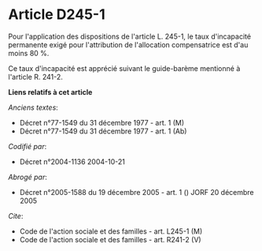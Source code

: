 # Article D245-1

Pour l'application des dispositions de l'article L. 245-1, le taux d'incapacité permanente exigé pour l'attribution de
l'allocation compensatrice est d'au moins 80 %.

Ce taux d'incapacité est apprécié suivant le guide-barème mentionné à l'article R. 241-2.

**Liens relatifs à cet article**

_Anciens textes_:

  - Décret n°77-1549 du 31 décembre 1977 - art. 1 (M)
  - Décret n°77-1549 du 31 décembre 1977 - art. 1 (Ab)

_Codifié par_:

  - Décret n°2004-1136 2004-10-21

_Abrogé par_:

  - Décret n°2005-1588 du 19 décembre 2005 - art. 1 () JORF 20 décembre 2005

_Cite_:

  - Code de l'action sociale et des familles - art. L245-1 (M)
  - Code de l'action sociale et des familles - art. R241-2 (V)

